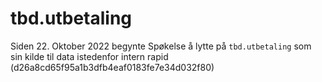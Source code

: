 # tbd.utbetaling

Siden 22. Oktober 2022 begynte Spøkelse å lytte på `tbd.utbetaling` som sin kilde til data istedenfor intern rapid (d26a8cd65f95a1b3dfb4eaf0183fe7e34d032f80)
